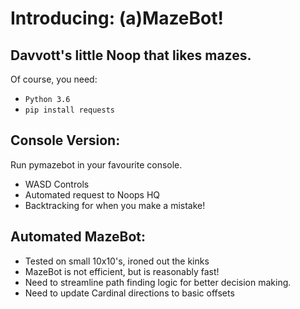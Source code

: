 # Introducing: (a)MazeBot!
## Davvott's little Noop that likes mazes.
Of course, you need:

* <code>Python 3.6</code>
* <code>pip install requests</code>

## Console Version:
Run pymazebot in your favourite console.
* WASD Controls
* Automated request to Noops HQ
* Backtracking for when you make a mistake!

## Automated MazeBot:
* Tested on small 10x10's, ironed out the kinks
* MazeBot is not efficient, but is reasonably fast!
* Need to streamline path finding logic for better decision making.
* Need to update Cardinal directions to basic offsets

